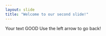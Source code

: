 ```yaml
---
layout: slide
title: "Welcome to our second slide!"
---
```

Your text GOOD
Use the left arrow to go back!